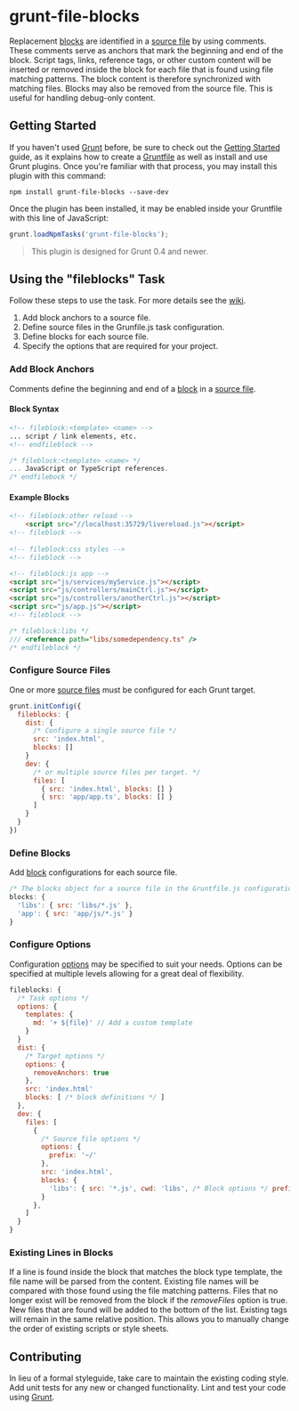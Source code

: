 # grunt-file-blocks

Replacement [blocks](https://github.com/rrharvey/grunt-file-blocks/wiki/Blocks) are identified in a [source file](https://github.com/rrharvey/grunt-file-blocks/wiki/Source-Files) by using comments.
These comments serve as anchors that mark the beginning and end of the block. 
Script tags, links, reference tags, or other custom content will be inserted or removed inside the block for each file that is found 
using file matching patterns. The block content is therefore synchronized with matching files. Blocks may 
also be removed from the source file. This is useful for handling debug-only content.

## Getting Started

If you haven't used [Grunt](http://gruntjs.com/) before, be sure to check out the [Getting Started](http://gruntjs.com/getting-started) guide, as it explains how to create a [Gruntfile](http://gruntjs.com/sample-gruntfile) as well as install and use Grunt plugins. Once you're familiar with that process, you may install this plugin with this command:

```shell
npm install grunt-file-blocks --save-dev
```

Once the plugin has been installed, it may be enabled inside your Gruntfile with this line of JavaScript:

```js
grunt.loadNpmTasks('grunt-file-blocks');
```

> This plugin is designed for Grunt 0.4 and newer.

## Using the "fileblocks" Task

Follow these steps to use the task. For more details see the [wiki](https://github.com/rrharvey/grunt-file-blocks/wiki).

1. Add block anchors to a source file.
2. Define source files in the Grunfile.js task configuration.
3. Define blocks for each source file.
4. Specify the options that are required for your project.

### Add Block Anchors

Comments define the beginning and end of a [block](https://github.com/rrharvey/grunt-file-blocks/wiki/Blocks) in a [source file](https://github.com/rrharvey/grunt-file-blocks/wiki/Source-Files).


#### Block Syntax
```html
<!-- fileblock:<template> <name> -->
... script / link elements, etc.
<!-- endfileblock -->
```

```js
/* fileblock:<template> <name> */
... JavaScript or TypeScript references.
/* endfilebock */
```
   
#### Example Blocks

```html
<!-- fileblock:other reload -->
    <script src="//localhost:35729/livereload.js"></script>
<!-- fileblock -->
    
<!-- fileblock:css styles -->
<!-- fileblock -->

<!-- fileblock:js app -->
<script src="js/services/myService.js"></script>
<script src="js/controllers/mainCtrl.js"></script>
<script src="js/controllers/anotherCtrl.js"></script>
<script src="js/app.js"></script>
<!-- fileblock -->
```

```js  
/* fileblock:libs */
/// <reference path="libs/somedependency.ts" />
/* endfileblock */
```

### Configure Source Files

One or more [source files](https://github.com/rrharvey/grunt-file-blocks/wiki/Source-Files) must be configured for each Grunt target.

```js
grunt.initConfig({
  fileblocks: {
    dist: {
      /* Configure a single source file */
      src: 'index.html',
      blocks: []
    }
    dev: {
      /* or multiple source files per target. */
      files: [
        { src: 'index.html', blocks: [] }
        { src: 'app/app.ts', blocks: [] }
      ]
    }
  }
})
```

### Define Blocks

Add [block](https://github.com/rrharvey/grunt-file-blocks/wiki/Blocks) configurations for each source file.

```js
/* The blocks object for a source file in the Gruntfile.js configuration file. */
blocks: {
  'libs': { src: 'libs/*.js' },
  'app': { src: 'app/js/*.js' }
}
```

### Configure Options

Configuration [options](https://github.com/rrharvey/grunt-file-blocks/wiki/Options) may be specified to suit your needs. Options can be specified at multiple levels allowing for a great deal of flexibility. 

```js
fileblocks: {
  /* Task options */
  options: {
    templates: {
      md: '+ ${file}' // Add a custom template
    }
  }
  dist: {
    /* Target options */
    options: {
      removeAnchors: true
    },
    src: 'index.html'
    blocks: [ /* block definitions */ ]
  },
  dev: {
    files: [
      {
        /* Source file options */
        options: {
          prefix: '~/' 
        },
        src: 'index.html',
        blocks: {
          'libs': { src: '*.js', cwd: 'libs', /* Block options */ prefix: '../libs' }
        }
      },
    ]
  }
}
```

### Existing Lines in Blocks
If a line is found inside the block that matches the block type template, the file name will be parsed from the content. Existing file names will be compared with those found using the file matching patterns. Files that no longer exist will be removed from the block if the *removeFiles* option is true. New files that are found will be added to the bottom of the list. Existing tags will remain in the same relative position. This allows you to manually change the order of existing scripts or style sheets.

## Contributing
In lieu of a formal styleguide, take care to maintain the existing coding style. Add unit tests for any new or changed functionality. Lint and test your code using [Grunt](http://gruntjs.com/).
